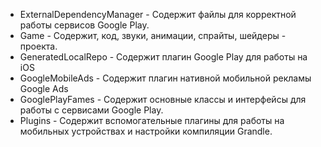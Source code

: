  * ExternalDependencyManager - Содержит файлы для корректной работы сервисов Google Play.
 * Game - Содержит, код, звуки, анимации, спрайты, шейдеры - проекта.
 * GeneratedLocalRepo - Содержит плагин Google Play для работы на iOS
 * GoogleMobileAds - Содержит плагин нативной мобильной рекламы Google Ads
 * GooglePlayFames - Содержит основные классы и интерфейсы для работы с сервисами Google Play.
 * Plugins - Содержит вспомогательные плагины для работы на мобильных устройствах и настройки компиляции Grandle.
